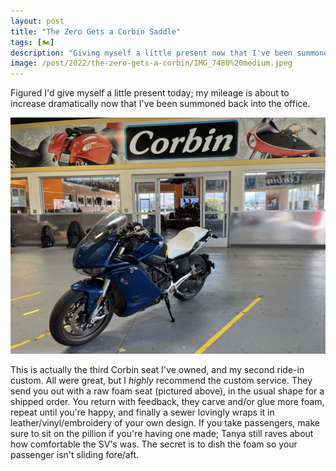 ```yaml
---
layout: post
title: "The Zero Gets a Corbin Saddle"
tags: [🏍]
description: "Giving myself a little present now that I've been summoned back into the office."
image: /post/2022/the-zero-gets-a-corbin/IMG_7480%20medium.jpeg
---
```


Figured I'd give myself a little present today; my mileage is about to increase dramatically now that I've been summoned back into the office.

[![my Zero SR/S, with a raw foam seat, parked under the Corbin banner in their ride-in service area](IMG_7480%20medium.jpeg)](IMG_7480.jpeg)

This is actually the third Corbin seat I've owned, and my second ride-in custom. All were great, but I _highly_ recommend the custom service. They send you out with a raw foam seat (pictured above), in the usual shape for a shipped order. You return with feedback, they carve and/or glue more foam, repeat until you're happy, and finally a sewer lovingly wraps it in leather/vinyl/embroidery of your own design. If you take passengers, make sure to sit on the pillion if you're having one made; Tanya still raves about how comfortable the SV's was. The secret is to dish the foam so your passenger isn't sliding fore/aft.
